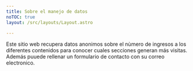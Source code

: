 ```yaml
---
title: Sobre el manejo de datos
noTOC: true 
layout: /src/layouts/Layout.astro

---
```

Este sitio web recupera datos anonimos sobre el nùmero de ingresos a los diferentes contenidos para conocer cuales secciones generan más visitas. 
Además puuede rellenar un formulario de contacto con su correo electronico. 